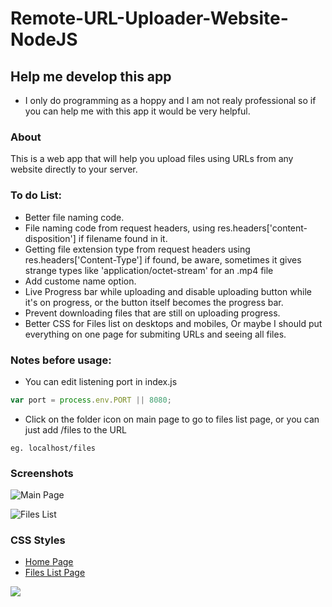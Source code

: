 # Remote-URL-Uploader-Website-NodeJS

## Help me develop this app
- I only do programming as a hoppy and I am not realy professional so if you can help me with this app it would be very helpful.

### About
   This is a web app that will help you upload files using URLs from any website directly to your server.


### To do List:
- Better file naming code.
- File naming code from request headers, 
  using res.headers['content-disposition'] if filename found in it.
- Getting file extension type from request headers using res.headers['Content-Type'] if found,
  be aware, sometimes it gives strange types like 'application/octet-stream' for an .mp4 file
- Add custome name option.
- Live Progress bar while uploading and disable uploading button while it's on progress, or the button itself becomes the progress bar.
- Prevent downloading files that are still on uploading progress.
- Better CSS for Files list on desktops and mobiles,
  Or maybe I should put everything on one page for submiting URLs and seeing all files.
  
  
  
### Notes before usage:
- You can edit listening port in index.js
```javascript
var port = process.env.PORT || 8080;
```
- Click on the folder icon on main page to go to files list page, or you can just add /files to the URL
```
eg. localhost/files
```

### Screenshots

  ![Main Page](https://user-images.githubusercontent.com/8499322/93342358-eb223a00-f837-11ea-8db9-876ae4e49aa0.jpg)

  ![Files List](https://user-images.githubusercontent.com/8499322/93342381-f2e1de80-f837-11ea-86cc-ec16be0380b3.jpg)


### CSS Styles
- [Home Page](https://codepen.io/marcobiedermann/pen/Fybpf)
- [Files List Page](https://codepen.io/geoffyuen/pen/FCBEg )



![](https://dillinger.io/)
